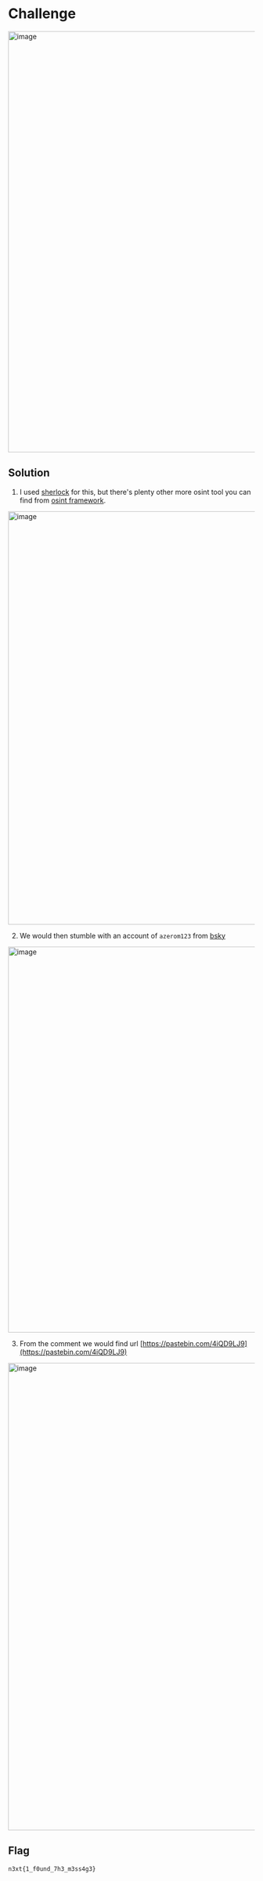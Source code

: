 # Challenge 

<img width="920" height="858" alt="image" src="https://github.com/user-attachments/assets/3bfc65af-a4f9-4197-bf62-577f6c20cbbd" />

## Solution

1) I used [sherlock](https://github.com/sherlock-project/sherlock) for this, but there's plenty other more osint tool you can find from [osint framework](https://osintframework.com/).

<img width="891" height="842" alt="image" src="https://github.com/user-attachments/assets/5e37cedb-d49a-461b-9111-a4ed4f92d3f9" />

2) We would then stumble with an account of `azerom123` from [bsky](https://bsky.app/profile/azerom123.bsky.social)

<img width="940" height="786" alt="image" src="https://github.com/user-attachments/assets/fefe21f0-41f2-414b-b316-0ccf005f07be" />

3) From the comment we would find url [https://pastebin.com/4iQD9LJ9](https://pastebin.com/4iQD9LJ9)

<img width="836" height="952" alt="image" src="https://github.com/user-attachments/assets/f6a2c6a7-da7a-41c6-a74e-941735482916" />

## Flag 

```
n3xt{1_f0und_7h3_m3ss4g3}
```



